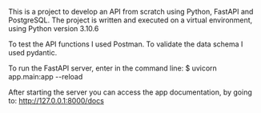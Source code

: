 This is a project to develop an API from scratch using Python, FastAPI and PostgreSQL. The project is written and executed on a virtual environment, using Python version 3.10.6

To test the API functions I used Postman. To validate the data schema I used pydantic.


To run the FastAPI server, enter in the command line:
$ uvicorn app.main:app --reload

After starting the server you can access the app documentation, by going to:
http://127.0.0.1:8000/docs